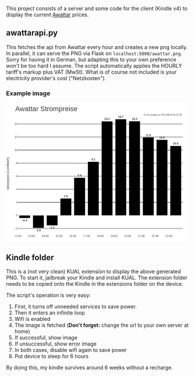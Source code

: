 This project consists of a server and some code for the client (Kindle v4) to display the current [Awattar](https://www.awattar.at/services/charts/hourly) prices.

## awattarapi.py 
This fetches the api from Awattar every hour and creates a new png locally. In parallel, it can serve the PNG via Flask on `localhost:5000/awattar.png`.
Sorry for having it in German, but adapting this to your own preference won't be too hard I assume.
The script automatically applies the HOURLY tariff's markup plus VAT (MwSt). What is of course not included is your electricity provider's cost ("Netzkosten").

### Example image
![example image](awattar.png)

## Kindle folder
This is a (not very clean) KUAL extension to display the above generated PNG. 
To start it, jailbreak your Kindle and install KUAL. The extension folder needs to be copied onto the Kindle in the extensions folder on the device.

The script's operation is very easy: 
1. First, it turns off unneeded services to save power.
2. Then it enters an infinite loop
3. Wifi is enabled
4. The image is fetched (**Don't forget:** change the url to your own server at home)
5. If successful, show image
6. If unsuccessful, show error image
7. In both cases, disable wifi again to save power
8. Put device to sleep for 6 hours

By doing this, my kindle survives around 6 weeks without a recharge.
